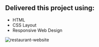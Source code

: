 ## Delivered this project using:
- HTML
- CSS Layout
- Responsive Web Design

![restaurant-website](https://user-images.githubusercontent.com/47703044/70346746-3ecd1500-181c-11ea-9652-54e49c9050a5.png)
